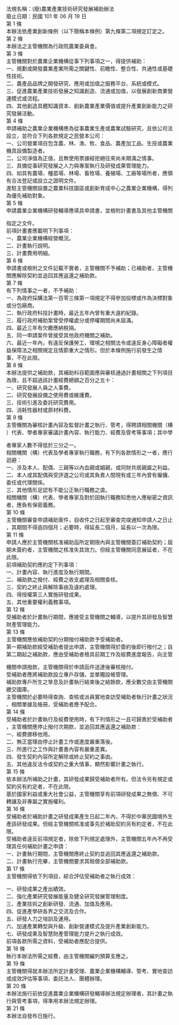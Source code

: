 法規名稱：(廢)農業產業技術研究發展補助辦法  
廢止日期：民國 101 年 06 月 19 日  
第 1 條  
本辦法依產業創新條例（以下簡稱本條例）第九條第二項規定訂定之。  
第 2 條  
本辦法之主管機關為行政院農業委員會。  
第 3 條  
主管機關對於農業企業機構從事下列事項之一，得提供補助：  
一、規劃或開發農業產業所需之關鍵性、前瞻性、整合性、共通性或基礎  
性技術。  
二、農產品品牌之開發研究、應用或加值之服務平台、系統或模式。  
三、促進農業產業技術發展之知識創造、流通或加值，以發展創新商業營  
運模式或流程。  
四、其他創造具體知識資本、創新農業產業價值或提升產業創新能力之研  
究發展活動。  
第 4 條  
申請補助之農業企業機構應為從事農業生產或農業試驗研究，且依公司法  
設立，並符合下列各款規定之民營本公司：  
一、公司營業項目包含農、林、漁、牧、食品、農產加工品、生技或農業  
機具設備製造者。  
二、公司淨值為正值，且無使用票據經拒絕往來尚未期滿之情事。  
三、具備從事研究發展之人力與專案執行及研發成果管理能力。  
四、如具有農場、種苗場、林場、畜牧場、養殖場、工廠等場所者，應領  
有合法登記或設立之證明文件。  
進駐主管機關設置之農業科技園區或創新育成中心之農業企業機構，得列  
為優先補助對象。  
第 5 條  
申請農業企業機構研發輔導應填具申請書，並檢附計畫書及其他主管機關  


指定之文件。  
前項計畫書應載明下列事項：  
一、農業企業機構經營概況。  
二、計畫執行說明。  
三、計畫費用明細。  
第 6 條  
申請書或檢附之文件記載不實者，主管機關不予補助；已補助者，主管機  
關應解除契約並追回其應返還之補助款。  
第 7 條  
有下列情事之一者，不予補助：  
一、為政府採購法第一百零三條第一項規定不得參加投標或作為決標對象  
或分包廠商。  
二、執行政府科技計畫時，最近五年內曾有重大違約紀錄。  
三、履行政府補助案曾受停權處分或停權期間尚未屆滿。  
四、最近三年有欠繳應納稅捐。  
五、同一申請案件曾接受其他政府機關之補助。  
六、最近一年內，有違反保護勞工、環境之相關法令或違反身心障礙者權  
益保障法之相關規定且情節重大之情形。但於本條例施行前發生之情  
事，不在此限。  
第 8 條  
本辦法提供之補助款，其補助科目範圍應與審核通過計畫相關之下列項目  
為限，且不超過該計畫經費總額之百分之五十：  
一、研究發展人員之人事費。  
二、研究發展設備之使用費或維護費。  
三、技術引進及委託研究費用。  
四、消耗性器材或原材料費。  
第 9 條  
主管機關為審核計畫內容及監督計畫之執行、管考，得聘請相關機關（構  
）代表、學者專家審議計畫內容、執行能力、經費及管考等事項；其中學  


者專家人數不得低於三分之一。  
相關機關（構）代表及學者專家執行職務，有下列各款情形之一者，應行  
迴避：  
一、涉及本人、配偶、三親等以內血親或姻親，或同財共居親屬之利益。  
二、本人或其配偶與受評選之公司或其負責人間現有或三年內曾有僱傭、  
委任或代理關係。  
三、其他情形足認有不能公正執行職務之虞。  
相關機關（構）代表、學者專家及對於因執行職務知悉他人應秘密之資訊  
者，應負有保密義務。  
第 10 條  
主管機關審查申請補助案件，自收件之日起至審查完竣通知申請人之日止  
，其期間不得逾四個月；必要時，得延長二個月，延長以一次為限。  
第 11 條  
申請人應於主管機關核准補助函所定期限內與主管機關簽訂補助契約；屆  
期未簽約者，主管機關之核准失其效力。但經主管機關同意展延者，不在  
此限。  
前項補助契約應約定下列事項：  
一、計畫內容、執行進度及執行期間。  
二、補助款之撥付、經費之收支處理及相關查核。  
三、契約之終止與解除事由及違約處理。  
四、得授權第三人實施研發成果。  
五、其他重要權利義務事項。  
第 12 條  
受補助者於計畫執行期間，應接受主管機關之輔導，以提升其研發及智慧  
財產管理能力。  
第 13 條  
主管機關應依補助契約分期撥付補助款予受補助者。  
第一期補助款經受補助者提出申請，主管機關得於簽約後即行撥付之；自  
第二期起之補助款，應由受補助者檢具前期工作及經費進度報告，向主管  


機關申請撥款，主管機關得於申請函件送達後審核撥付。  
受補助者應將補助款設立專戶存儲，並單獨設帳管理。  
補助款專戶所生之孳息及計畫執行結束後之結餘款，應全數交由主管機關  
繳交國庫。  
主管機關於必要時得查詢、查核或派員實地查訪受補助者執行計畫之狀況  
、相關單據及帳冊，受補助者應予配合。  
第 14 條  
受補助者於計畫執行及經費使用時，有下列情形之一且可歸責於受補助者  
，主管機關應停止撥付次期款，並追回其應返還之補助款：  
一、經費挪移他用。  
二、無正當理由停止計畫工作或進度嚴重落後。  
三、所進行之工作與計畫書內容有嚴重差異。  
四、發生契約內容所定解除或終止契約之事由。  
五、其他違反法令或契約之重大情事，顯然影響計畫之執行。  
第 15 條  
依本辦法所補助之計畫，其研發成果歸受補助者所有。但法令另有規定或  
契約另有約定者，不在此限。  
基於國家利益或重大社會公益，主管機關享有前項研發成果之無償、不可  
轉讓及非專屬之實施權利。  
第 16 條  
受補助者於補助計畫之研發成果產生日起二年內，不得於中華民國境外生  
產該研發成果。但經主管機關核准或事先於補助契約另有約定者，不在此  
限。  
受補助者違反前項規定者，除依下列規定處理外，主管機關五年內不再受  
理其任何補助計畫之申請：  
一、計畫執行期間，主管機關應終止契約並追回其應返還之補助款。  
二、計畫執行完畢，主管機關要求其賠償全部補助款。  
第 17 條  
主管機關得依下列項目，綜合評估受補助者之執行成效：  


一、研發成果之產出績效。  
二、強化產業研究發展能量及健全研究發展管理制度。  
三、產業技術之創新研發、流通、加值及應用。  
四、促進產學研各界之交流及合作。  
五、研發人力之培訓及運用。  
六、加速產業轉型與升級、創新營運模式及提升產業創新能力。  
七、研發成果及智慧財產管理能力提升之執行成效。  
前項各款所需之資料，受補助者應配合提供。  
第 18 條  
執行本辦法所需之經費，由主管機關編列預算支應之。  
第 19 條  
主管機關得就本辦法所定計畫受理、農業企業機構輔導、管考、實地查訪  
或成效評估等事項，委託法人、團體辦理。  
第 20 條  
本辦法施行前依促進農業企業機構研發輔導辦法規定辦理者，其計畫之執  
行與管考事項，得準用本辦法規定辦理。  
第 21 條  
本辦法自發布日施行。  


